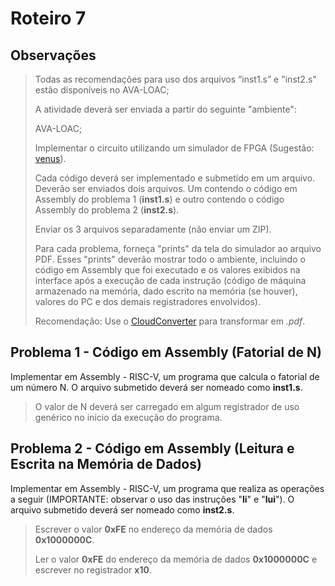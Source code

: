 # Roteiro 7

## Observações

>Todas as recomendações para uso dos arquivos “inst1.s” e "inst2.s" estão disponíveis no AVA-LOAC;
>
>A atividade deverá ser enviada a partir do seguinte "ambiente":
>
>AVA-LOAC;
>
>Implementar o circuito utilizando um simulador de FPGA (Sugestão: [venus](https://venus.kvakil.me/)).
>
>Cada código deverá ser implementado e submetido em um arquivo. Deverão ser enviados dois arquivos. Um contendo o código em Assembly do problema 1 (**inst1.s**) e outro contendo o código Assembly do problema 2 (**inst2.s**).
>
>Enviar os 3 arquivos separadamente (não enviar um ZIP).
>
>Para cada problema, forneça "prints" da tela do simulador ao arquivo PDF. Esses "prints" deverão mostrar todo o ambiente, incluindo o código em Assembly que foi executado e os valores exibidos na interface após a execução de cada instrução (código de máquina armazenado na memória, dado escrito na memória (se houver), valores do PC e dos demais registradores envolvidos).
>
>Recomendação: Use o [CloudConverter](https://cloudconvert.com/) para transformar em *.pdf*. 

## Problema 1 - Código em Assembly (Fatorial de N)
Implementar em Assembly - RISC-V, um programa que calcula o fatorial de um número N. O arquivo submetido deverá ser nomeado como **inst1.s**.

>O valor de N deverá ser carregado em algum registrador de uso genérico no início da execução do programa.

## Problema 2 - Código em Assembly (Leitura e Escrita na Memória de Dados)
Implementar em Assembly - RISC-V, um programa que realiza as operações a seguir (IMPORTANTE: observar o uso das instruções "**li**" e "**lui**"). O arquivo submetido deverá ser nomeado como **inst2.s**.

>Escrever o valor **0xFE** no endereço da memória de dados **0x1000000C**.
>
>Ler o valor **0xFE** do endereço da memória de dados **0x1000000C** e escrever no registrador **x10**.